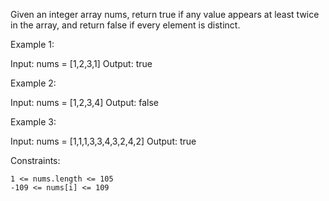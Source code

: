 Given an integer array nums, return true if any value appears at least twice in the array, and return false if every element is distinct.


Example 1:

Input: nums = [1,2,3,1]
Output: true

Example 2:

Input: nums = [1,2,3,4]
Output: false

Example 3:

Input: nums = [1,1,1,3,3,4,3,2,4,2]
Output: true

 

Constraints:

    1 <= nums.length <= 105
    -109 <= nums[i] <= 109

